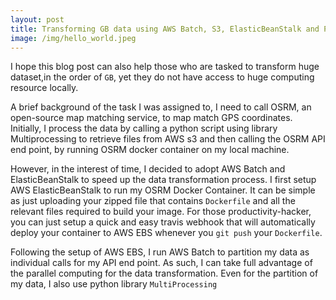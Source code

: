```yaml
---
layout: post
title: Transforming GB data using AWS Batch, S3, ElasticBeanStalk and Python library Multiprocessing
image: /img/hello_world.jpeg
---
```


I hope this blog post can also help those who are tasked to transform huge dataset,in the order of ```GB```, yet they do not have access to huge computing resource locally. 

A brief background of the task I was assigned to, I need to call OSRM, an open-source map matching service, to map match GPS coordinates. Initially, I process the data by calling a python script using library Multiprocessing to retrieve files from AWS s3 and then calling the OSRM API end point, by running OSRM docker container on my local machine. 

However, in the interest of time, I decided to adopt AWS Batch and ElasticBeanStalk to speed up the data transformation process. I first setup AWS ElasticBeanStalk to run my OSRM Docker Container. It can be simple as just uploading your zipped file that contains ```Dockerfile``` and all the relevant files required to build your image. For those productivity-hacker, you can just setup a quick and easy travis webhook that will automatically deploy your container to AWS EBS whenever you ```git push``` your ```Dockerfile```. 

Following the setup of AWS EBS, I run AWS Batch to partition my data as individual calls for my API end point. As such, I can take full advantage of the parallel computing for the data transformation. Even for the partition of my data, I also use python library ```MultiProcessing``` 
